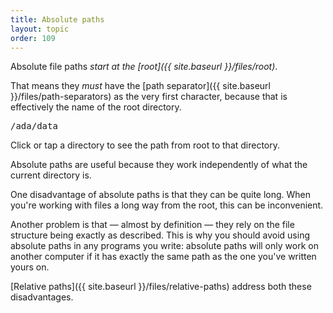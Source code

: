 ```yaml
---
title: Absolute paths
layout: topic
order: 109
---
```


Absolute file paths _start at the [root]({{ site.baseurl }}/files/root)_.

That means they *must* have the
[path separator]({{ site.baseurl }}/files/path-separators)
as the very first character, because that is effectively the name of the
root directory.

<object id="svg-dir-diagram" data="{{ site.baseurl }}/images/dir-with-paths.svg" type="image/svg+xml">
</object>

<pre id="path-display" class="language-plaintext highlighter-rouge">
/ada/data
</pre>

<p class="js-only">
  Click or tap a directory to see the path from root to that directory.
</p>

Absolute paths are useful because they work independently of what the current
directory is.

One disadvantage of absolute paths is that they can be quite long. When you're
working with files a long way from the root, this can be inconvenient.

Another problem is that — almost by definition — they rely on the file
structure being exactly as described. This is why you should avoid using 
absolute paths in any programs you write: absolute paths will only work on
another computer if it has exactly the same path as the one you've written
yours on.

[Relative paths]({{ site.baseurl }}/files/relative-paths) address both these
disadvantages.

<script type="text/javascript">
  // check settings here match with SVG contents
  const ID_PREFIX = "dir",
        PATH_PREFIX = "path",
        TEXT_PREFIX = "text",
        ID_SEP = "-",
        COL_TEXT_DEFAULT = "#000",
        COL_TEXT_ON_PATH = "#fff",
        COL_DEFAULT = "#ffb",
        COL_CURRENT = "#b00",
        PATH_DISPLAY_NAME = "path-display";
  let dirs, paths, texts, path_display;
  window.addEventListener("load", function() {
    let svgObject = document.getElementById('svg-dir-diagram').contentDocument;
    dirs  = svgObject.getElementsByTagName("use");
    paths = svgObject.getElementsByClassName("path");
    texts = svgObject.getElementsByClassName("text");
    path_display = document.getElementById(PATH_DISPLAY_NAME);
    for (let d of dirs) {
      d.addEventListener("click", function(){
        for (let d of dirs) {
          d.setAttributeNS(null, 'style',  "--dirfill:" + COL_DEFAULT);
        }
        for (let t of texts) {
          t.setAttributeNS(null, 'style',  "--textfill:" + COL_TEXT_DEFAULT);
        }
        for (let path of paths) {
          path.setAttributeNS(null, 'style', "opacity: 0");
        }
        let dir_names = [];
        let steps = this.id.split(ID_SEP).slice(1);
        while (steps.length > 0) {
          let id = steps.join(ID_SEP);
          let d = svgObject.getElementById(ID_PREFIX + ID_SEP + id);
          d.setAttributeNS(null, 'style', "--dirfill:" + COL_CURRENT);
          let t = svgObject.getElementById(TEXT_PREFIX + ID_SEP + id);
          t.setAttributeNS(null, 'style', "--textfill:" + COL_TEXT_ON_PATH);
          if (steps.length > 1) {
            svgObject.getElementById(PATH_PREFIX + ID_SEP + id)
              .setAttributeNS(null, 'style',  "opacity: 1");
            dir_names.push(t.dataset['text']);
          }
          steps.pop();
        }
        path_display.innerHTML = "/"+dir_names.reverse().join("/");
      })
    }
  });
</script>